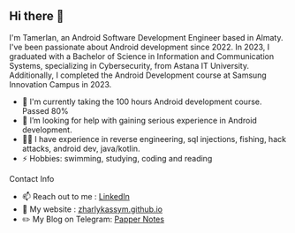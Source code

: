 ## Hi there 👋

I'm Tamerlan, an Android Software Development Engineer based in Almaty. I've been passionate about Android development since 2022. In 2023, I graduated with a Bachelor of Science in Information and Communication Systems, specializing in Cybersecurity, from Astana IT University. Additionally, I completed the Android Development course at Samsung Innovation Campus in 2023.

- 💼 I'm currently taking the 100 hours Android development course. Passed 80%
- 🤔 I’m looking for help with gaining serious experience in Android development.
- 🧑‍💻 I have experience in reverse engineering, sql injections, fishing, hack attacks, android dev, java/kotlin.
- ⚡ Hobbies: swimming, studying, coding and reading

Contact Info
- 📫 Reach out to me : [LinkedIn](https://www.linkedin.com/in/zharlykassym)
- 🚀 My website : [zharlykassym.github.io](https://zharlykassym.github.io/)
- ✏️ My Blog on Telegram: [Papper Notes](https://t.me/pappernotes)
